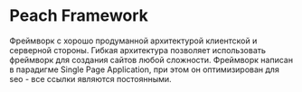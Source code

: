 Peach Framework
===============

Фреймворк c хорошо продуманной архитектурой клиентской и серверной стороны. Гибкая архитектура позволяет
использовать фреймворк для создания сайтов любой сложности. Фреймворк написан в парадигме
Single Page Application, при этом он оптимизирован для seo - все ссылки являются постоянными.
